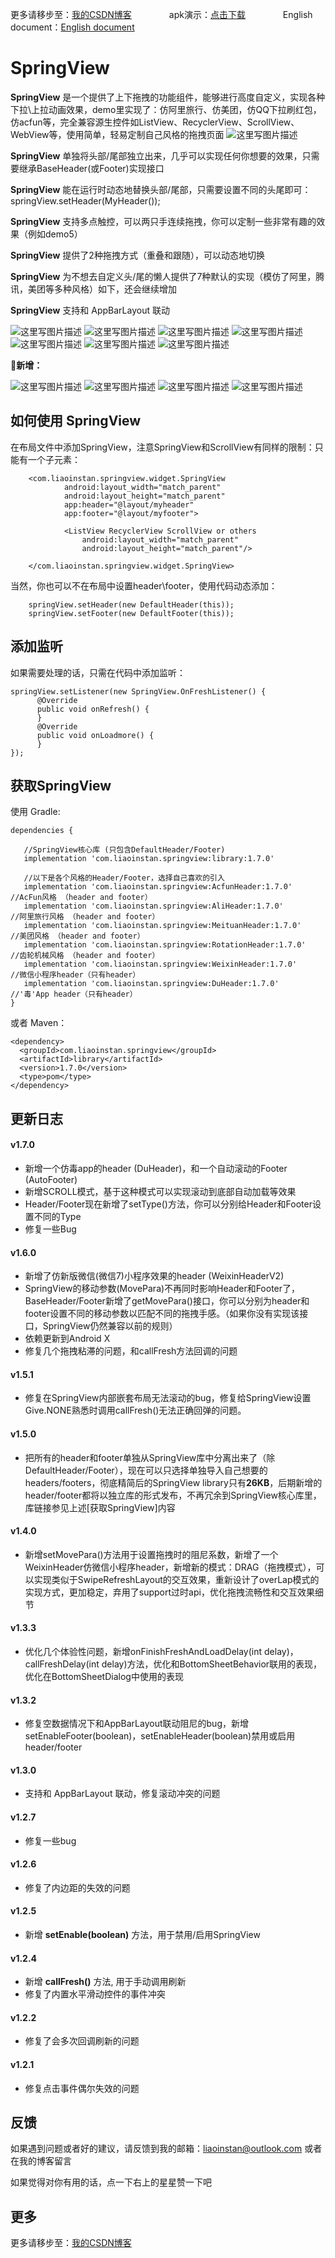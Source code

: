 更多请移步至：[我的CSDN博客](http://blog.csdn.net/liaoinstan/article/details/51023907)  　　　　apk演示：[点击下载](https://github.com/liaoinstan/SpringView/blob/master/apk/DemoSpring-1.7.0-release.apk?raw=true)  　　　　English document：[English document](https://github.com/liaoinstan/SpringView/blob/master/README.md)

SpringView
=====
**SpringView** 是一个提供了上下拖拽的功能组件，能够进行高度自定义，实现各种下拉\上拉动画效果，demo里实现了：仿阿里旅行、仿美团，仿QQ下拉刷红包，仿acfun等，完全兼容源生控件如ListView、RecyclerView、ScrollView、WebView等，使用简单，轻易定制自己风格的拖拽页面
![这里写图片描述](https://github.com/liaoinstan/SpringView/blob/master/screenshot/springview.png)

**SpringView** 单独将头部/尾部独立出来，几乎可以实现任何你想要的效果，只需要继承BaseHeader(或Footer)实现接口

**SpringView** 能在运行时动态地替换头部/尾部，只需要设置不同的头尾即可：springView.setHeader(MyHeader());

**SpringView** 支持多点触控，可以两只手连续拖拽，你可以定制一些非常有趣的效果（例如demo5）

**SpringView** 提供了2种拖拽方式（重叠和跟随），可以动态地切换

**SpringView** 为不想去自定义头/尾的懒人提供了7种默认的实现（模仿了阿里，腾讯，美团等多种风格）如下，还会继续增加 

**SpringView** 支持和 AppBarLayout 联动
　

![这里写图片描述](https://github.com/liaoinstan/SpringView/blob/master/screenshot/1459212323072.gif) ![这里写图片描述](https://github.com/liaoinstan/SpringView/blob/master/screenshot/1459212372609.gif)
![这里写图片描述](https://github.com/liaoinstan/SpringView/blob/master/screenshot/1459212462800.gif) ![这里写图片描述](https://github.com/liaoinstan/SpringView/blob/master/screenshot/1459212485237.gif)
![这里写图片描述](https://github.com/liaoinstan/SpringView/blob/master/screenshot/1459212517801.gif) ![这里写图片描述](https://github.com/liaoinstan/SpringView/blob/master/screenshot/1459212658972.gif)
![这里写图片描述](https://github.com/liaoinstan/SpringView/blob/master/screenshot/1459212769245.gif)

**📌新增：** 

![这里写图片描述](https://github.com/liaoinstan/SpringView/blob/master/screenshot/weixin_header.gif) ![这里写图片描述](https://github.com/liaoinstan/SpringView/blob/master/screenshot/weixin_header_v2.gif) 
![这里写图片描述](https://github.com/liaoinstan/SpringView/blob/master/screenshot/auto_footer.gif) ![这里写图片描述](https://github.com/liaoinstan/SpringView/blob/master/screenshot/du_header.gif) 

**如何使用 SpringView**
--------

在布局文件中添加SpringView，注意SpringView和ScrollView有同样的限制：只能有一个子元素：

```
	<com.liaoinstan.springview.widget.SpringView
            android:layout_width="match_parent"
            android:layout_height="match_parent"
            app:header="@layout/myheader"
            app:footer="@layout/myfooter">

            <ListView RecyclerView ScrollView or others
                android:layout_width="match_parent"
                android:layout_height="match_parent"/>

	</com.liaoinstan.springview.widget.SpringView>
```
当然，你也可以不在布局中设置header\footer，使用代码动态添加：

```
	springView.setHeader(new DefaultHeader(this));
	springView.setFooter(new DefaultFooter(this));
```

**添加监听**
--------
如果需要处理的话，只需在代码中添加监听：

```
springView.setListener(new SpringView.OnFreshListener() {
      @Override
      public void onRefresh() {
      }
      @Override
      public void onLoadmore() {
      }
});
```

**获取SpringView**
--------
使用 Gradle:
```
dependencies {

   //SpringView核心库 (只包含DefaultHeader/Footer)
   implementation 'com.liaoinstan.springview:library:1.7.0'

   //以下是各个风格的Header/Footer，选择自己喜欢的引入
   implementation 'com.liaoinstan.springview:AcfunHeader:1.7.0'         //AcFun风格 （header and footer）
   implementation 'com.liaoinstan.springview:AliHeader:1.7.0'           //阿里旅行风格 （header and footer）
   implementation 'com.liaoinstan.springview:MeituanHeader:1.7.0'       //美团风格 （header and footer）
   implementation 'com.liaoinstan.springview:RotationHeader:1.7.0'      //齿轮机械风格 （header and footer）
   implementation 'com.liaoinstan.springview:WeixinHeader:1.7.0'        //微信小程序header（只有header）
   implementation 'com.liaoinstan.springview:DuHeader:1.7.0'	        //'毒'App header（只有header）
}
```
或者 Maven：
```
<dependency>
  <groupId>com.liaoinstan.springview</groupId>
  <artifactId>library</artifactId>
  <version>1.7.0</version>
  <type>pom</type>
</dependency>
```


**更新日志**
--------
#### **v1.7.0**
 - 新增一个仿毒app的header (DuHeader)，和一个自动滚动的Footer (AutoFooter)
 - 新增SCROLL模式，基于这种模式可以实现滚动到底部自动加载等效果
 - Header/Footer现在新增了setType()方法，你可以分别给Header和Footer设置不同的Type
 - 修复一些Bug

#### **v1.6.0**
 - 新增了仿新版微信(微信7)小程序效果的header (WeixinHeaderV2) 
 - SpringView的移动参数(MovePara)不再同时影响Header和Footer了，BaseHeader/Footer新增了getMovePara()接口，你可以分别为header和footer设置不同的移动参数以匹配不同的拖拽手感。（如果你没有实现该接口，SpringView仍然兼容以前的规则）
 - 依赖更新到Android X
 - 修复几个拖拽粘滞的问题，和callFresh方法回调的问题
#### **v1.5.1**
 - 修复在SpringView内部嵌套布局无法滚动的bug，修复给SpringView设置Give.NONE熟悉时调用callFresh()无法正确回弹的问题。

#### **v1.5.0**
 - 把所有的header和footer单独从SpringView库中分离出来了（除DefaultHeader/Footer），现在可以只选择单独导入自己想要的headers/footers，彻底精简后的SpringView library只有**26KB**，后期新增的header/footer都将以独立库的形式发布，不再冗余到SpringView核心库里，库链接参见上述[获取SpringView]内容

#### **v1.4.0**
 - 新增setMovePara()方法用于设置拖拽时的阻尼系数，新增了一个WeixinHeader仿微信小程序header，新增新的模式：DRAG（拖拽模式），可以实现类似于SwipeRefreshLayout的交互效果，重新设计了overLap模式的实现方式，更加稳定，弃用了support过时api，优化拖拽流畅性和交互效果细节

#### **v1.3.3**
 - 优化几个体验性问题，新增onFinishFreshAndLoadDelay(int delay)，callFreshDelay(int delay)方法，优化和BottomSheetBehavior联用的表现，优化在BottomSheetDialog中使用的表现

#### **v1.3.2**
 - 修复空数据情况下和AppBarLayout联动阻尼的bug，新增setEnableFooter(boolean)，setEnableHeader(boolean)禁用或启用header/footer
 
#### **v1.3.0**
 - 支持和 AppBarLayout 联动，修复滚动冲突的问题

#### **v1.2.7**
 - 修复一些bug

#### **v1.2.6**
 - 修复了内边距的失效的问题

#### **v1.2.5**
 - 新增 **setEnable(boolean)** 方法，用于禁用/启用SpringView

#### **v1.2.4**

 - 新增 **callFresh()** 方法, 用于手动调用刷新
 - 修复了内置水平滑动控件的事件冲突

#### **v1.2.2**
 - 修复了会多次回调刷新的问题

#### **v1.2.1**
 - 修复点击事件偶尔失效的问题


**反馈**
--------
如果遇到问题或者好的建议，请反馈到我的邮箱：liaoinstan@outlook.com
或者在我的博客留言

如果觉得对你有用的话，点一下右上的星星赞一下吧

**更多**
--------
更多请移步至：[我的CSDN博客](http://blog.csdn.net/liaoinstan) 
